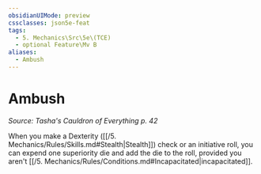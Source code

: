 ```yaml
---
obsidianUIMode: preview
cssclasses: json5e-feat
tags:
  - 5. Mechanics\Src\5e\(TCE)
  - optional Feature\Mv B
aliases:
  - Ambush
---
```

# Ambush
*Source: Tasha's Cauldron of Everything p. 42*  

When you make a Dexterity ([[/5. Mechanics/Rules/Skills.md#Stealth\|Stealth]]) check or an initiative roll, you can expend one superiority die and add the die to the roll, provided you aren't [[/5. Mechanics/Rules/Conditions.md#Incapacitated\|incapacitated]].
